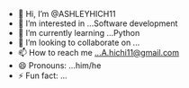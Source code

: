 - 👋 Hi, I’m @ASHLEYHICH11
- 👀 I’m interested in ...Software development
- 🌱 I’m currently learning ...Python
- 💞️ I’m looking to collaborate on ...
- 📫 How to reach me ...A.hichi11@gmail.com
- 😄 Pronouns: ...him/he
- ⚡ Fun fact: ...

<!---
ASHLEYHICH11/ASHLEYHICH11 is a ✨ special ✨ repository because its `README.md` (this file) appears on your GitHub profile.
You can click the Preview link to take a look at your changes.
--->
